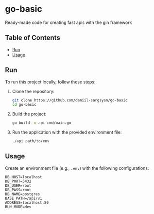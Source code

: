 # go-basic

Ready-made code for creating fast apis with the gin framework

## Table of Contents

- [Run](#run)
- [Usage](#usage)

## Run

To run this project locally, follow these steps:

1. Clone the repository:

    ```bash
    git clone https://github.com/daniil-sargsyan/go-basic
    cd go-basic
    ```

2. Build the project:

    ```bash
    go build -o api cmd/main.go
    ```

3. Run the application with the provided environment file:

    ```bash
    ./api path/to/env
    ```

## Usage

Create an environment file (e.g., `.env`) with the following configurations:

```env
DB_HOST=localhost
DB_PORT=5432
DB_USER=root
DB_PASS=root
DB_NAME=postgres
BASE_PATH=/api/v1
ADDRESS=localhost:80
RUN_MODE=dev
